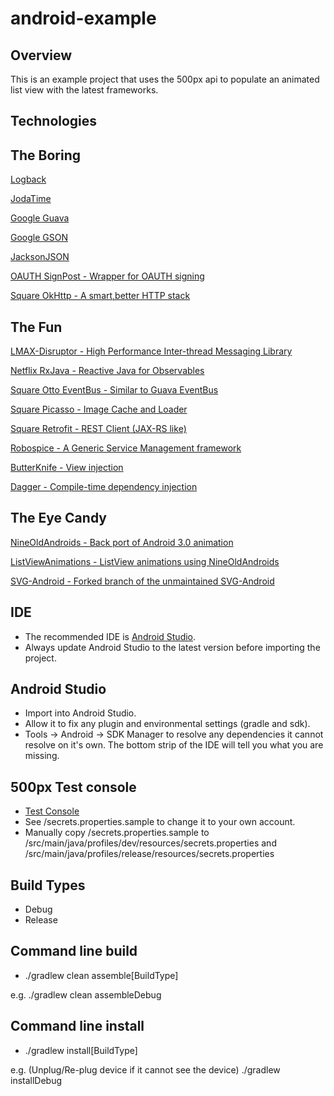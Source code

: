 android-example
===============

Overview
--------
This is an example project that uses the 500px api to populate an animated list view with the latest frameworks.

Technologies
------------

The Boring
----------
[Logback](http://tony19.github.io/logback-android/)

[JodaTime](http://www.joda.org/joda-time/)

[Google Guava](https://code.google.com/p/guava-libraries/)

[Google GSON](https://code.google.com/p/google-gson/)

[JacksonJSON](http://wiki.fasterxml.com/JacksonHome)

[OAUTH SignPost - Wrapper for OAUTH signing](https://code.google.com/p/oauth-signpost/)

[Square OkHttp - A smart,better HTTP stack](http://square.github.io/okhttp/)

The Fun
-------
[LMAX-Disruptor - High Performance Inter-thread Messaging Library](https://github.com/LMAX-Exchange/disruptor)

[Netflix RxJava - Reactive Java for Observables](https://github.com/Netflix/RxJava)

[Square Otto EventBus - Similar to Guava EventBus](http://square.github.io/otto/)

[Square Picasso - Image Cache and Loader](http://square.github.io/picasso/)

[Square Retrofit - REST Client (JAX-RS like)](http://square.github.io/retrofit/)

[Robospice - A Generic Service Management framework](https://github.com/stephanenicolas/robospice)

[ButterKnife - View injection](http://jakewharton.github.io/butterknife/)

[Dagger - Compile-time dependency injection](http://square.github.io/dagger/)

The Eye Candy
-------------
[NineOldAndroids - Back port of Android 3.0 animation](http://nineoldandroids.com/)

[ListViewAnimations - ListView animations using NineOldAndroids](https://github.com/nhaarman/ListViewAnimations/wiki)

[SVG-Android - Forked branch of the unmaintained SVG-Android](https://github.com/japgolly/svg-android)

IDE
---
* The recommended IDE is [Android Studio](http://developer.android.com/sdk/installing/studio.html).
* Always update Android Studio to the latest version before importing the project.

Android Studio
--------------
* Import into Android Studio.
* Allow it to fix any plugin and environmental settings (gradle and sdk).
* Tools -> Android -> SDK Manager to resolve any dependencies it cannot resolve on it's own.  The bottom strip of the IDE will tell you what you are missing.

500px Test console
------------------
* [Test Console](https://apigee.com/vova/embed/console/api500px)
* See /secrets.properties.sample to change it to your own account.
* Manually copy /secrets.properties.sample to /src/main/java/profiles/dev/resources/secrets.properties and /src/main/java/profiles/release/resources/secrets.properties

Build Types
-----------
* Debug
* Release

Command line build
------------------
* ./gradlew clean assemble[BuildType]

e.g.
./gradlew clean assembleDebug

Command line install
--------------------
* ./gradlew install[BuildType]

e.g.  (Unplug/Re-plug device if it cannot see the device)
./gradlew installDebug




